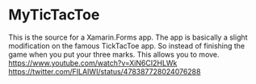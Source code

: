 MyTicTacToe
===========

This is the source for a Xamarin.Forms app. The app is basically a slight modification on the famous TickTacToe app. So instead of finishing the game when you put your three marks. This allows you to move. 
https://www.youtube.com/watch?v=XiN6CI2HLWk
https://twitter.com/FILAIWI/status/478387728024076288

